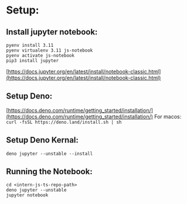 # Setup:

## Install jupyter notebook:
```
pyenv install 3.11
pyenv virtualenv 3.11 js-notebook
pyenv activate js-notebook
pip3 install jupyter
```
[https://docs.jupyter.org/en/latest/install/notebook-classic.html](https://docs.jupyter.org/en/latest/install/notebook-classic.html)


## Setup Deno:
[https://docs.deno.com/runtime/getting_started/installation/](https://docs.deno.com/runtime/getting_started/installation/)
For macos: `curl -fsSL https://deno.land/install.sh | sh`

## Setup Deno Kernal:
```
deno jupyter --unstable --install

```

## Running the Notebook:
```
cd <intern-js-ts-repo-path>
deno jupyter --unstable
jupyter notebook
```
